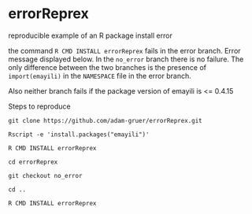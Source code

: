 # errorReprex
reproducible example of an R package install error

the command ```R CMD INSTALL errorReprex``` fails in the error branch. Error message displayed below.
In the `no_error` branch there is no failure.  The only difference between the two branches is the presence of
`import(emayili)` in the `NAMESPACE` file in the error branch.

Also neither branch fails if the package version of emayili is <= 0.4.15

Steps to reproduce

`git clone https://github.com/adam-gruer/errorReprex.git`

`Rscript -e 'install.packages("emayili")'`

`R CMD INSTALL errorReprex`

`cd errorReprex`

`git checkout no_error`

`cd ..`

`R CMD INSTALL errorReprex`



